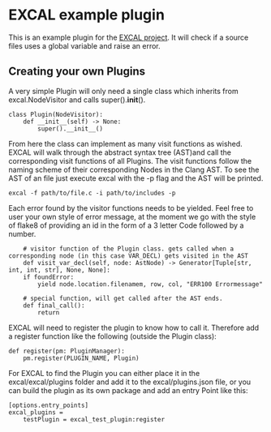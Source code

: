# EXCAL example plugin
This is an example plugin for the [EXCAL project](https://github.com/PKN-AUTDE/excal). It will check if a source files uses a global variable and raise an error.


## Creating your own Plugins

A very simple Plugin will only need a single class which inherits from excal.NodeVisitor and calls super().__init__(). 



```
class Plugin(NodeVisitor):
    def __init__(self) -> None:
        super().__init__()
```

From here the class can implement as many visit functions as wished. EXCAL will walk through the abstract syntax tree (AST)and call the corresponding visit functions of all Plugins. The visit functions follow the naming scheme of their corresponding Nodes in the Clang AST. To see the AST of an file just execute excal with the -p flag and the AST will be printed.


```
excal -f path/to/file.c -i path/to/includes -p
```

Each error found by the visitor functions needs to be yielded.
Feel free to user your own style of error message, at the moment we go with the style of flake8 of providing an id in the form of a 3 letter Code followed by a number.

```
    # visitor function of the Plugin class. gets called when a corresponding node (in this case VAR_DECL) gets visited in the AST
    def visit_var_decl(self, node: AstNode) -> Generator[Tuple[str, int, int, str], None, None]:
    if foundError:
        yield node.location.filenamem, row, col, "ERR100 Errormessage"

    # special function, will get called after the AST ends.
    def final_call():
        return
```

EXCAL will need to register the plugin to know how to call it. Therefore add a register function like the following (outside the Plugin class): 

```
def register(pm: PluginManager):
    pm.register(PLUGIN_NAME, Plugin)
```

For EXCAL to find the Plugin you can either place it in the excal/excal/plugins folder and add it to the excal/plugins.json file, or you can build the plugin as its own package and add an entry Point like this:

```
[options.entry_points]
excal_plugins =
    testPlugin = excal_test_plugin:register
```
